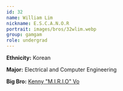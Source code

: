 ```yaml
---
id: 32
name: William Lim
nickname: E.S.C.A.N.O.R
portrait: images/bros/32wlim.webp
group: gamgam
role: undergrad
---
```


**Ethnicity:** Korean

**Major:** Electrical and Computer Engineering

**Big Bro:** [Kenny "M.I.R.I.O" Vo](12kvo)
